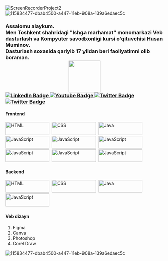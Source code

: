 ![ScreenRecorderProject2](https://github.com/aytishniklar/aytishniklar/assets/161709554/f842071a-4658-47bb-9c58-58d52e1e5d5d)
![115834477-dbab4500-a447-11eb-908a-139a6edaec5c](https://github.com/aytishniklar/aytishniklar/assets/161709554/f66be5f4-d70a-4a6f-b695-eb48043e0428)
<h3>Assalomu alaykum. <br>
Men Toshkent shahridagi "Ishga marhamat" monomarkazi Veb dasturlash va Kompyuter savodxonligi kursi o'qituvchisi Husan Muminov. <br>
Dasturlash soxasida qariyib 17 yildan beri faoliyatimni olib boraman.
  <div id="header" align="center">
  <img src="https://media.giphy.com/media/M9gbBd9nbDrOTu1Mqx/giphy.gif" width="100"/>
</div>
  <div id="badges">
  <a href="https://www.instagram.com/aytishniklaruz">
    <img src="https://img.shields.io/badge/-Instagram-%23E4405F?style=for-the-badge&logo=instagram&logoColor=white" alt="LinkedIn Badge"/>
  </a>
  <a href="https://www.youtube.com/@aytishniklar">
    <img src="https://img.shields.io/badge/YouTube-red?style=for-the-badge&logo=youtube&logoColor=white" alt="Youtube Badge"/>
  </a>
  <a href="https://t.me/aytishniklaruz">
    <img src="https://img.shields.io/badge/Telegram-000?style=for-the-badge&logo=telegram&logoColor=2CA5E0" alt="Twitter Badge"/>
  </a>
     <a href="https://github.com/aytishniklar">
    <img src="https://img.shields.io/badge/GitHub-100000?style=for-the-badge&logo=github&logoColor=white" alt="Twitter Badge"/>
  </a>
</div>
</h3>
<h4>Frontend</h4>
<div>
  <img src="https://img.shields.io/badge/HTML5-E34F26?style=for-the-badge&logo=html5&logoColor=white" title="HTML5" alt="HTML" width="140" height="40"/>&nbsp;
  <img src="https://img.shields.io/badge/CSS3-1572B6?style=for-the-badge&logo=css3&logoColor=white"  title="CSS3" alt="CSS" width="140" height="40"/>&nbsp;
  <img src="https://img.shields.io/badge/-boostrap-0D1117?style=for-the-badge&logo=bootstrap&labelColor=0D1117" title="Java" alt="Java" width="140" height="40"/>&nbsp;
    <img src="https://img.shields.io/badge/tailwindcss-%2338B2AC.svg?style=for-the-badge&logo=tailwind-css&logoColor=white" title="JavaScript" alt="JavaScript" width="140" height="40"/>&nbsp;
  <img src="https://img.shields.io/badge/JavaScript-F7DF1E?style=for-the-badge&logo=javascript&logoColor=black" title="JavaScript" alt="JavaScript" width="140" height="40"/>&nbsp;
      <img src="https://img.shields.io/badge/React-20232A?style=for-the-badge&logo=react&logoColor=61DAFB" title="JavaScript" alt="JavaScript" width="140" height="40"/>&nbsp;
      <img src="https://img.shields.io/badge/vuejs-%2335495e.svg?style=for-the-badge&logo=vuedotjs&logoColor=%234FC08D" title="JavaScript" alt="JavaScript" width="140" height="40"/>&nbsp;
      <img src="https://img.shields.io/badge/Angular-DD0031?style=for-the-badge&logo=angular&logoColor=white" title="JavaScript" alt="JavaScript" width="140" height="40"/>&nbsp;
      <img src="https://img.shields.io/badge/nestjs-%23E0234E.svg?style=for-the-badge&logo=nestjs&logoColor=white" title="JavaScript" alt="JavaScript" width="140" height="40"/>&nbsp;

</div>
<h4>Backend</h4>
<div>
  <img src="https://img.shields.io/badge/PHP-777BB4?style=for-the-badge&logo=php&logoColor=white" title="HTML5" alt="HTML" width="140" height="40"/>&nbsp;
  <img src="https://img.shields.io/badge/laravel-%23FF2D20.svg?style=for-the-badge&logo=laravel&logoColor=white"  title="CSS3" alt="CSS" width="140" height="40"/>&nbsp;
  <img src="https://img.shields.io/badge/python-3670A0?style=for-the-badge&logo=python&logoColor=ffdd54" title="Java" alt="Java" width="140" height="40"/>&nbsp;
    <img src="https://img.shields.io/badge/django-%23092E20.svg?style=for-the-badge&logo=django&logoColor=white" title="JavaScript" alt="JavaScript" width="140" height="40"/>&nbsp;
</div>
<h4>Veb dizayn</h4>

<ol>
  <li>Figma</li>
  <li>Canva</li>
  <li>Photoshop</li>
  <li>Corel Draw</li>
</ol>
 <div>
  <a href="https://github-readme-streak-stats.herokuapp.com/aytishniklaruz"></a>
</div>

![115834477-dbab4500-a447-11eb-908a-139a6edaec5c](https://github.com/aytishniklar/aytishniklar/assets/161709554/f66be5f4-d70a-4a6f-b695-eb48043e0428)
